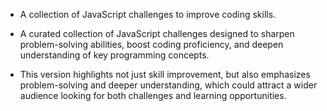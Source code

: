 - A collection of JavaScript challenges to improve coding skills.

- A curated collection of JavaScript challenges designed to sharpen problem-solving abilities, boost coding proficiency, and deepen understanding of key programming concepts.

- This version highlights not just skill improvement, but also emphasizes problem-solving and deeper understanding, which could attract a wider audience looking for both challenges and learning opportunities.